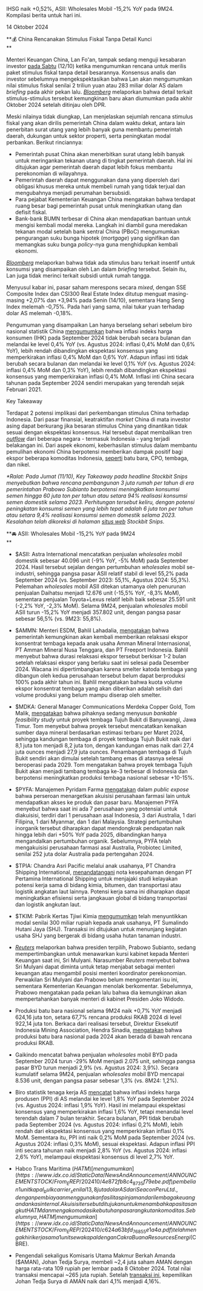 IHSG naik +0,52%, ASII: Wholesales Mobil -15,2% YoY pada 9M24. Kompilasi berita untuk hari ini.

14 Oktober 2024

**💰 China Rencanakan Stimulus Fiskal Tanpa Detail Kunci  
**

Menteri Keuangan China, Lan Fo'an, tampak sedang menguji kesabaran investor [pada Sabtu](https://www.bloomberg.com/news/articles/2024-10-13/china-puts-investor-patience-to-test-as-key-meeting-underwhelms) (12/10) ketika mengumumkan rencana untuk merilis paket stimulus fiskal tanpa detail besarannya. Konsensus analis dan investor sebelumnya mengekspektasikan bahwa Lan akan mengumumkan nilai stimulus fiskal senilai 2 triliun yuan atau 283 miliar dolar AS dalam _briefing_ pada akhir pekan lalu. _[Bloomberg](https://www.bloomberg.com/news/articles/2024-10-12/key-takeaways-as-china-outlines-plans-to-revive-economy-end-housing-slump#:~:text=Officials%20say%20there%E2%80%99s,for%20any%20announcement)_ melaporkan bahwa detail terkait stimulus-stimulus tersebut kemungkinan baru akan diumumkan pada akhir Oktober 2024 setelah ditinjau oleh DPR.

Meski nilainya tidak diungkap, Lan menjelaskan sejumlah rencana stimulus fiskal yang akan dirilis pemerintah China dalam waktu dekat, antara lain penerbitan surat utang yang lebih banyak guna membantu pemerintah daerah, dukungan untuk sektor properti, serta peningkatan modal perbankan. Berikut rinciannya:

- Pemerintah pusat China akan menerbitkan surat utang lebih banyak untuk meringankan tekanan utang di tingkat pemerintah daerah. Hal ini ditujukan agar pemerintah daerah dapat lebih fokus membantu perekonomian di wilayahnya.
- Pemerintah daerah dapat menggunakan dana yang diperoleh dari obligasi khusus mereka untuk membeli rumah yang tidak terjual dan mengubahnya menjadi perumahan bersubsidi.
- Para pejabat Kementerian Keuangan China mengatakan bahwa terdapat ruang besar bagi pemerintah pusat untuk meningkatkan utang dan defisit fiskal.
- Bank-bank BUMN terbesar di China akan mendapatkan bantuan untuk mengisi kembali modal mereka. Langkah ini diambil guna meredakan tekanan modal setelah bank sentral China (PBoC) mengumumkan pengurangan suku bunga hipotek (_mortgage_) yang signifikan dan memangkas suku bunga _policy_-nya guna menghidupkan kembali ekonomi.

_[Bloomberg](https://www.bloomberg.com/news/articles/2024-10-12/key-takeaways-as-china-outlines-plans-to-revive-economy-end-housing-slump)_ melaporkan bahwa tidak ada stimulus baru terkait insentif untuk konsumsi yang disampaikan oleh Lan dalam _briefing_ tersebut. Selain itu, Lan juga tidak merinci terkait subsidi untuk rumah tangga.

Menyusul kabar ini, pasar saham merespons secara _mixed_, dengan SSE Composite Index dan CSI300 Real Estate Index ditutup menguat masing-masing +2,07% dan +3,94% pada Senin (14/10), sementara Hang Seng Index melemah -0,75%. Pada hari yang sama, nilai tukar yuan terhadap dolar AS melemah -0,18%.

Pengumuman yang disampaikan Lan hanya berselang sehari sebelum biro nasional statistik China [mengumumkan](https://www.stats.gov.cn/sj/zxfb/202410/t20241013_1956899.html) bahwa inflasi indeks harga konsumen (IHK) pada September 2024 tidak berubah secara bulanan dan melandai ke level 0,4% YoY (vs. Agustus 2024: inflasi 0,4% MoM dan 0,6% YoY), lebih rendah dibandingkan ekspektasi konsensus yang memperkirakan inflasi 0,4% MoM dan 0,6% YoY. Adapun inflasi inti tidak berubah secara bulanan dan melandai ke level 0,1% YoY (vs. Agustus 2024: inflasi 0,4% MoM dan 0,3% YoY), lebih rendah dibandingkan ekspektasi konsensus yang memperkirakan inflasi 0,4% MoM. Inflasi inti China secara tahunan pada September 2024 sendiri merupakan yang terendah sejak Februari 2021.

Key Takeaway

Terdapat 2 potensi implikasi dari perkembangan stimulus China terhadap Indonesia. Dari pasar finansial, keatraktifan _market_ China di mata investor asing dapat berkurang jika besaran stimulus China yang dinantikan tidak sesuai dengan ekspektasi konsensus. Hal tersebut dapat membalikan tren _[outflow](https://snips.stockbit.com/snips-terbaru/-ihsg-catat-foreign-outflow-kesempatan-beli-big-banks)_ dari beberapa negara - termasuk Indonesia - yang terjadi belakangan ini. Dari aspek ekonomi, keberhasilan stimulus dalam membantu pemulihan ekonomi China berpotensi memberikan dampak positif bagi ekspor beberapa komoditas Indonesia, [seperti](https://snips.stockbit.com/snips-terbaru/-pboc-pangkas-suku-bunga-jangka-menengah-usai-umumkan-paket-stimulus) batu bara, CPO, tembaga, dan nikel.

_\*Ralat: Pada Jumat (11/10), Key Takeaway pada headline Stockbit Snips menyebutkan bahwa rencana pembangunan 3 juta rumah per tahun di era pemerintahan Prabowo Subianto berpotensi meningkatkan konsumsi semen hingga 60 juta ton per tahun atau setara 94% realisasi konsumsi semen domestik selama 2023. Perhitungan tersebut keliru, dengan potensi peningkatan konsumsi semen yang lebih tepat adalah 6 juta ton per tahun atau setara 9,4% realisasi konsumsi semen domestik selama 2023._ _Kesalahan telah dikoreksi_ _di halaman_ _[situs web](https://snips.stockbit.com/snips-terbaru/sektor-properti-stimulus-kebijakan-di-era-pemerintahan-baru#:~:text=Semen%3A%20Kami%20memperkirakan,dibanding%20semen%20curah.)_ _Stockbit Snips._

**🚘 ASII: Wholesales Mobil -15,2% YoY pada 9M24  
**

- $ASII: Astra International mencatatkan penjualan _wholesales_ mobil domestik sebesar 40.096 unit (\-9% YoY, -5% MoM) pada September 2024. Hasil tersebut sejalan dengan pertumbuhan _wholesales_ mobil se-industri, sehingga pangsa pasar ASII relatif stabil di level 55,2% pada September 2024 (vs. September 2023: 55,1%, Agustus 2024: 55,3%). Pelemahan _wholesales_ mobil ASII ditekan utamanya oleh penurunan penjualan Daihatsu menjadi 12.676 unit (-15,5% YoY, -8,3% MoM), sementara penjualan Toyota+Lexus relatif lebih baik sebesar 25.591 unit (-2,2% YoY, -2,3% MoM). Selama 9M24, penjualan _wholesales_ mobil ASII turun -15,2% YoY menjadi 357.802 unit, dengan pangsa pasar sebesar 56,5% (vs. 9M23: 55,8%).
- $AMMN: Menteri ESDM, Bahlil Lahadalia, [mengatakan](https://www.bloombergtechnoz.com/detail-news/51643/bahlil-restui-relaksasi-ekspor-freeport-lagi-kita-ulur-1-2-bulan/2) bahwa pemerintah kemungkinan akan kembali memberikan relaksasi ekspor konsentrat tembaga kepada anak usaha Amman Mineral Internasional, PT Amman Mineral Nusa Tenggara, dan PT Freeport Indonesia. Bahlil menyebut bahwa durasi relaksasi ekspor tersebut berkisar 1-2 bulan setelah relaksasi ekspor yang berlaku saat ini selesai pada Desember 2024. Wacana ini dipertimbangkan karena smelter katoda tembaga yang dibangun oleh kedua perusahaan tersebut belum dapat berproduksi 100% pada akhir tahun ini. Bahlil mengatakan bahwa kuota volume ekspor konsentrat tembaga yang akan diberikan adalah selisih dari volume produksi yang belum mampu diserap oleh smelter.
- $MDKA: General Manager Communications Merdeka Copper Gold, Tom Malik, [mengatakan](https://investasi.kontan.co.id/news/merdeka-copper-mdka-siap-garap-tambang-tembaga-baru-dengan-cadangan-terbesar) bahwa pihaknya sedang menyusun _bankable feasibility study_ untuk proyek tembaga Tujuh Bukit di Banyuwangi, Jawa Timur. Tom menyebut bahwa proyek tersebut mencatatkan kenaikan sumber daya mineral berdasarkan estimasi terbaru per Maret 2024, sehingga kandungan tembaga di proyek tembaga Tujuh Bukit naik dari 8,1 juta ton menjadi 8,2 juta ton, dengan kandungan emas naik dari 27,4 juta ounces menjadi 27,9 juta ounces. Penambangan tembaga di Tujuh Bukit sendiri akan dimulai setelah tambang emas di atasnya selesai beroperasi pada 2029. Tom mengatakan bahwa proyek tembaga Tujuh Bukit akan menjadi tambang tembaga ke-3 terbesar di Indonesia dan berpotensi meningkatkan produksi tembaga nasional sebesar +10-15%.
- $PYFA: Manajemen Pyridam Farma [mengatakan](https://www.idx.co.id/StaticData/NewsAndAnnouncement/ANNOUNCEMENTSTOCK/From_EREP/202410/1bcfba3335_f105e70ddb.pdf) dalam _public expose_ bahwa perseroan menargetkan akuisisi perusahaan farmasi lain untuk mendapatkan akses ke produk dan pasar baru. Manajemen PYFA menyebut bahwa saat ini ada 7 perusahaan yang potensial untuk diakuisisi, terdiri dari 1 perusahaan asal Indonesia, 3 dari Australia, 1 dari Filipina, 1 dari Myanmar, dan 1 dari Malaysia. Strategi pertumbuhan inorganik tersebut diharapkan dapat mendongkrak pendapatan naik hingga lebih dari +50% YoY pada 2025, dibandingkan hanya mengandalkan pertumbuhan organik. Sebelumnya, PYFA telah mengakuisisi perusahaan farmasi asal Australia, Probiotec Limited, senilai 252 juta dolar Australia pada pertengahan 2024.
- $TPIA: Chandra Asri Pacific melalui anak usahanya, PT Chandra Shipping International, [menandatangani](https://www.idx.co.id/StaticData/NewsAndAnnouncement/ANNOUNCEMENTSTOCK/From_EREP/202410/b6d8aaa496_38331ae367.pdf) nota kesepahaman dengan PT Pertamina International Shipping untuk menjajaki studi kelayakan potensi kerja sama di bidang kimia, bitumen, dan transportasi atau logistik angkatan laut lainnya. Potensi kerja sama ini diharapkan dapat meningkatkan efisiensi serta jangkauan global di bidang transportasi dan logistik angkutan laut.
- $TKIM: Pabrik Kertas Tjiwi Kimia [mengumumkan](https://www.idx.co.id/StaticData/NewsAndAnnouncement/ANNOUNCEMENTSTOCK/From_EREP/202410/08c756c9f3_a6766e9e2b.pdf) telah menyuntikkan modal senilai 300 miliar rupiah kepada anak usahanya, PT Sumalindo Hutani Jaya (SHJ). Transaksi ini ditujukan untuk menunjang kegiatan usaha SHJ yang bergerak di bidang usaha hutan tanaman industri.

- _[Reuters](https://www.bloomberg.com/news/articles/2024-10-14/indonesia-s-next-leader-eyes-cabinet-role-for-indrawati-reuters?sref=GmJQRlwS)_ melaporkan bahwa presiden terpilih, Prabowo Subianto, sedang mempertimbangkan untuk menawarkan kursi kabinet kepada Menteri Keuangan saat ini, Sri Mulyani. Narasumber _Reuters_ menyebut bahwa Sri Mulyani dapat diminta untuk tetap menjabat sebagai menteri keuangan atau mengambil posisi menteri koordinator perekonomian. Perwakilan Sri Mulyani dan Prabowo belum mengomentari isu ini, sementara Kementerian Keuangan menolak berkomentar. Sebelumnya, Prabowo mengatakan pada pekan lalu bahwa dia kemungkinan akan mempertahankan banyak menteri di kabinet Presiden Joko Widodo.
- Produksi batu bara nasional selama 9M24 naik +0,7% YoY menjadi 624,16 juta ton, setara 67,7% rencana produksi RKAB 2024 di level 922,14 juta ton. Berkaca dari realisasi tersebut, Direktur Eksekutif Indonesia Mining Association, Hendra Sinadia, [mengatakan](https://epaper.kontan.co.id/mobile/harian/2024/10/14) bahwa produksi batu bara nasional pada 2024 akan berada di bawah rencana produksi RKAB.
- Gaikindo mencatat bahwa penjualan _wholesales_ mobil BYD pada September 2024 turun -29% MoM menjadi 2.075 unit, sehingga pangsa pasar BYD turun menjadi 2,9% (vs. Agustus 2024: 3,9%). Secara kumulatif selama 9M24, penjualan _wholesales_ mobil BYD mencapai 8.536 unit, dengan pangsa pasar sebesar 1,3% (vs. 8M24: 1,2%).
- Biro statistik tenaga kerja AS [mencatat](https://www.bls.gov/news.release/ppi.nr0.htm) bahwa inflasi indeks harga produsen (PPI) di AS melandai ke level 1,8% YoY pada September 2024 (vs. Agustus 2024: inflasi 1,9% YoY). Hasil ini melampaui ekspektasi konsensus yang memperkirakan inflasi 1,6% YoY, tetapi menandai level terendah dalam 7 bulan terakhir. Secara bulanan, PPI tidak berubah pada September 2024 (vs. Agustus 2024: inflasi 0,2% MoM), lebih rendah dari ekspektasi konsensus yang memperkirakan inflasi 0,1% MoM. Sementara itu, PPI inti naik 0,2% MoM pada September 2024 (vs. Agustus 2024: inflasi 0,3% MoM), sesuai ekspektasi. Adapun inflasi PPI inti secara tahunan naik menjadi 2,8% YoY (vs. Agustus 2024: inflasi 2,6% YoY), melampaui ekspektasi konsensus di level 2,7% YoY.
- Habco Trans Maritima ($HATM) [mengumumkan](https://www.idx.co.id/StaticData/NewsAndAnnouncement/ANNOUNCEMENTSTOCK/From_EREP/202410/4e872fb8c4_8735f79ebe.pdf) pembelian 1 unit kapal _bulk carrier_ senilai 13,8 juta dolar AS dari Seacon Peru Ltd., dengan pembiayaan menggunakan fasilitas pinjaman dari lembaga keuangan dan kas internal. Akuisisi tersebut ditujukan untuk menambah kapasitas angkut HATM dan mengakomodasi kebutuhan pasar angkutan komoditas. Sebelumnya, HATM [mengumumkan](https://www.idx.co.id/StaticData/NewsAndAnnouncement/ANNOUNCEMENTSTOCK/From_EREP/202410/c624a63bfd_76855e1a4a.pdf) telah mengakhiri kerja sama 1 unit sewa kapal dengan Cakra Buana Resources Energi ($CBRE).
- Pengendali sekaligus Komisaris Utama Makmur Berkah Amanda ($AMAN), Johan Tedja Surya, membeli ~2,4 juta saham AMAN dengan harga rata-rata 109 rupiah per lembar pada 8 Oktober 2024. Total nilai transaksi mencapai ~265 juta rupiah. Setelah [transaksi ini](https://www.idx.co.id/StaticData/NewsAndAnnouncement/ANNOUNCEMENTSTOCK/From_EREP/202410/8362de343b_542faf245d.pdf), kepemilikan Johan Tedja Surya di AMAN naik dari 4,1% menjadi 4,16%.
